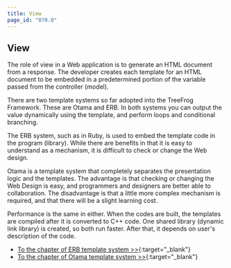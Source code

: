 ```yaml
---
title: View
page_id: "070.0"
---
```


## View

The role of view in a Web application is to generate an HTML document from a response. The developer creates each template for an HTML document to be embedded in a predetermined portion of the variable passed from the controller (model).
 
There are two template systems so far adopted into the TreeFrog Framework. These are Otama and ERB. In both systems you can output the value dynamically using the template, and perform loops and conditional branching.

The ERB system, such as in Ruby, is used to embed the template code in the program (library). While there are benefits in that it is easy to understand as a mechanism, it is difficult to check or change the Web design.

Otama is a template system that completely separates the presentation logic and the templates. The advantage is that checking or changing the Web Design is easy, and programmers and designers are better able to collaboration. The disadvantage is that a little more complex mechanism is required, and that there will be a slight learning cost.

Performance is the same in either. When the codes are built, the templates are compiled after it is converted to C++ code. One shared library (dynamic link library) is created, so both run faster. After that, it depends on user's description of the code.

* [To the chapter of ERB template system >>](/user-guide/en/view/erb.html){:target="_blank"}
* [To the chapter of Otama template system >>](/user-guide/en/view/otama-template-system.html){:target="_blank"}